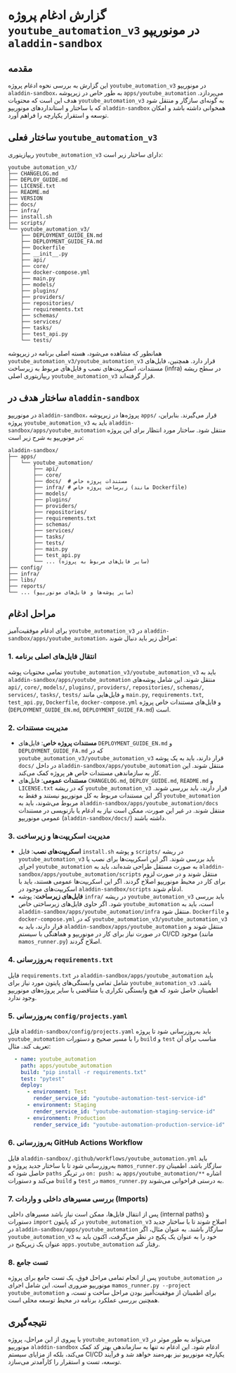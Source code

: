 # گزارش ادغام پروژه `youtube_automation_v3` در مونوریپو `aladdin-sandbox`

## مقدمه
این گزارش به بررسی نحوه ادغام پروژه `youtube_automation_v3` در مونوریپو `aladdin-sandbox`، به طور خاص در زیرپوشه `apps/youtube_automation` می‌پردازد. هدف این است که محتویات `youtube_automation_v3` به گونه‌ای سازگار و منتقل شود که با ساختار و استانداردهای مونوریپو `aladdin-sandbox` همخوانی داشته باشد و امکان توسعه و استقرار یکپارچه را فراهم آورد.

## ساختار فعلی `youtube_automation_v3`
ریپازیتوری `youtube_automation_v3` دارای ساختار زیر است:

```
youtube_automation_v3/
├── CHANGELOG.md
├── DEPLOY_GUIDE.md
├── LICENSE.txt
├── README.md
├── VERSION
├── docs/
├── infra/
├── install.sh
├── scripts/
└── youtube_automation_v3/
    ├── DEPLOYMENT_GUIDE_EN.md
    ├── DEPLOYMENT_GUIDE_FA.md
    ├── Dockerfile
    ├── __init__.py
    ├── api/
    ├── core/
    ├── docker-compose.yml
    ├── main.py
    ├── models/
    ├── plugins/
    ├── providers/
    ├── repositories/
    ├── requirements.txt
    ├── schemas/
    ├── services/
    ├── tasks/
    ├── test_api.py
    └── tests/
```

همانطور که مشاهده می‌شود، هسته اصلی برنامه در زیرپوشه `youtube_automation_v3/youtube_automation_v3` قرار دارد. همچنین، فایل‌های مستندات، اسکریپت‌های نصب و فایل‌های مربوط به زیرساخت (infra) در سطح ریشه ریپازیتوری اصلی `youtube_automation_v3` قرار گرفته‌اند.

## ساختار هدف در `aladdin-sandbox`
در مونوریپو `aladdin-sandbox`، پروژه‌ها در زیرپوشه `apps/` قرار می‌گیرند. بنابراین، پروژه `youtube_automation_v3` باید به `aladdin-sandbox/apps/youtube_automation` منتقل شود. ساختار مورد انتظار برای این پروژه در مونوریپو به شرح زیر است:

```
aladdin-sandbox/
├── apps/
│   └── youtube_automation/
│       ├── api/
│       ├── core/
│       ├── docs/  # مستندات پروژه خاص
│       ├── infra/ # زیرساخت پروژه خاص (مانند Dockerfile)
│       ├── models/
│       ├── plugins/
│       ├── providers/
│       ├── repositories/
│       ├── requirements.txt
│       ├── schemas/
│       ├── services/
│       ├── tasks/
│       ├── tests/
│       ├── main.py
│       ├── test_api.py
│       └── ... (سایر فایل‌های مربوط به پروژه)
├── config/
├── infra/
├── libs/
├── reports/
└── ... (سایر پوشه‌ها و فایل‌های مونوریپو)
```

## مراحل ادغام
برای ادغام موفقیت‌آمیز `youtube_automation_v3` در `aladdin-sandbox/apps/youtube_automation`، مراحل زیر باید دنبال شوند:

### 1. انتقال فایل‌های اصلی برنامه
تمامی محتویات پوشه `youtube_automation_v3/youtube_automation_v3` باید به `aladdin-sandbox/apps/youtube_automation` منتقل شوند. این شامل پوشه‌های `api/`, `core/`, `models/`, `plugins/`, `providers/`, `repositories/`, `schemas/`, `services/`, `tasks/`, `tests/` و فایل‌هایی مانند `main.py`, `requirements.txt`, `test_api.py`, `Dockerfile`, `docker-compose.yml` و فایل‌های مستندات خاص پروژه (`DEPLOYMENT_GUIDE_EN.md`, `DEPLOYMENT_GUIDE_FA.md`) است.

### 2. مدیریت مستندات
*   **مستندات پروژه خاص**: فایل‌های `DEPLOYMENT_GUIDE_EN.md` و `DEPLOYMENT_GUIDE_FA.md` که در `youtube_automation_v3/youtube_automation_v3` قرار دارند، باید به یک پوشه `docs/` در داخل `aladdin-sandbox/apps/youtube_automation` منتقل شوند. این کار به سازماندهی مستندات خاص هر پروژه کمک می‌کند.
*   **مستندات عمومی**: فایل‌های `CHANGELOG.md`, `DEPLOY_GUIDE.md`, `README.md` و `LICENSE.txt` که در ریشه `youtube_automation_v3` قرار دارند، باید بررسی شوند. اگر این مستندات مربوط به کل مونوریپو نیستند و فقط به `youtube_automation` مربوط می‌شوند، باید به `aladdin-sandbox/apps/youtube_automation/docs` منتقل شوند. در غیر این صورت، ممکن است نیاز به ادغام یا بازنویسی در مستندات عمومی مونوریپو (`aladdin-sandbox/docs/`) داشته باشند.

### 3. مدیریت اسکریپت‌ها و زیرساخت
*   **اسکریپت‌های نصب**: فایل `install.sh` و پوشه `scripts/` در ریشه `youtube_automation_v3` باید بررسی شوند. اگر این اسکریپت‌ها برای نصب یا اجرای `youtube_automation` به صورت مستقل طراحی شده‌اند، باید به `aladdin-sandbox/apps/youtube_automation/scripts` منتقل شوند و در صورت لزوم برای کار در محیط مونوریپو اصلاح گردند. اگر این اسکریپت‌ها عمومی هستند، باید با اسکریپت‌های موجود در `aladdin-sandbox/scripts` ادغام شوند.
*   **فایل‌های زیرساخت**: پوشه `infra/` در ریشه `youtube_automation_v3` باید بررسی شود. اگر حاوی فایل‌های زیرساختی خاص `youtube_automation` است، باید به `aladdin-sandbox/apps/youtube_automation/infra` منتقل شود. `Dockerfile` و `docker-compose.yml` که در `youtube_automation_v3/youtube_automation_v3` قرار دارند، باید به `aladdin-sandbox/apps/youtube_automation` منتقل شوند و در صورت نیاز برای کار در مونوریپو و هماهنگی با سیستم CI/CD موجود (مانند `mamos_runner.py`) اصلاح گردند.

### 4. به‌روزرسانی `requirements.txt`
فایل `requirements.txt` در `aladdin-sandbox/apps/youtube_automation` باید شامل تمامی وابستگی‌های پایتون مورد نیاز برای `youtube_automation_v3` باشد. اطمینان حاصل شود که هیچ وابستگی تکراری یا متناقضی با سایر پروژه‌های مونوریپو وجود ندارد.

### 5. به‌روزرسانی `config/projects.yaml`
فایل `aladdin-sandbox/config/projects.yaml` باید به‌روزرسانی شود تا پروژه `youtube_automation` را با مسیر صحیح و دستورات `build` و `test` مناسب برای آن تعریف کند. مثال:

```yaml
  - name: youtube_automation
    path: apps/youtube_automation
    build: "pip install -r requirements.txt"
    test: "pytest"
    deploy:
      - environment: Test
        render_service_id: "youtube-automation-test-service-id"
      - environment: Staging
        render_service_id: "youtube-automation-staging-service-id"
      - environment: Production
        render_service_id: "youtube-automation-production-service-id"
```

### 6. به‌روزرسانی GitHub Actions Workflow
فایل `aladdin-sandbox/.github/workflows/youtube_automation.yml` باید به‌روزرسانی شود تا با ساختار جدید پروژه و `mamos_runner.py` سازگار باشد. اطمینان حاصل شود که `paths` در تریگر `on: push:` به `apps/youtube_automation/**` اشاره می‌کند و دستورات `build` و `test` در `mamos_runner.py` به درستی فراخوانی می‌شوند.

### 7. بررسی مسیرهای داخلی و واردات (Imports)
پس از انتقال فایل‌ها، ممکن است نیاز باشد مسیرهای داخلی (internal paths) و دستورات `import` در کد پایتون `youtube_automation_v3` اصلاح شوند تا با ساختار جدید در `aladdin-sandbox/apps/youtube_automation` سازگار باشند. به عنوان مثال، اگر `youtube_automation_v3` خود را به عنوان یک پکیج در نظر می‌گرفت، اکنون باید به عنوان یک زیرپکیج در `apps.youtube_automation` رفتار کند.

### 8. تست جامع
پس از انجام تمامی مراحل فوق، یک تست جامع برای پروژه `youtube_automation` در مونوریپو ضروری است. این شامل اجرای `mamos_runner.py --project youtube_automation` برای اطمینان از موفقیت‌آمیز بودن مراحل ساخت و تست، و همچنین بررسی عملکرد برنامه در محیط توسعه محلی است.

## نتیجه‌گیری
با پیروی از این مراحل، پروژه `youtube_automation_v3` می‌تواند به طور موثر در مونوریپو `aladdin-sandbox` ادغام شود. این ادغام نه تنها به سازماندهی بهتر کد کمک می‌کند، بلکه از مزایای سیستم CI/CD یکپارچه مونوریپو نیز بهره‌مند خواهد شد و فرآیند توسعه، تست و استقرار را کارآمدتر می‌سازد.
